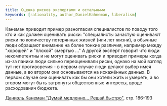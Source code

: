 ```yaml
---
title: Оценка рисков экспертами и остальными
keywords: [rationality, author_DanielKahneman, liberalism]
---
```


Канеман приводит пример разногласия специалистов по поводу того кто и как должен оценивать риски:
"специалисты зачастую оценивают риски по количеству потерянных жизней (или лет жизни), а обычные
люди обращают внимание на более тонкие различия, например между "хорошей" и "плохой" смертью ..."
А другой эксперт говорит что люди некомпетентны и не могут оценивать риски и приводит примеры
когда из-за паники люди сильно переоценивали риски, однако на мой взгляд тут нет противоречия -
в первом случае люди делают выбор имея данные, а во втором они основываются на искажённых данных.
В первом случае они оценивать как бы они хотели жить и умереть, а во втором могут быть затронуты
общественные интересы, вроде расходованич бюджета.

[Даниэль Канеман "Думай медленно... Решай быстро"](pxfc.md), стр. 186-193
